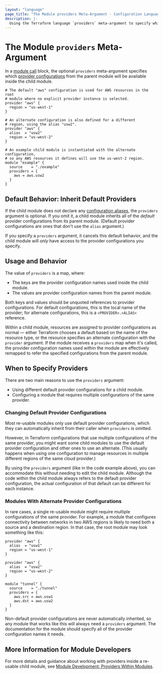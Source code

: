 ```yaml
---
layout: "language"
page_title: "The Module providers Meta-Argument - Configuration Language"
description: |-
  Using the Terraform language `providers` meta-argument to specify which provider configurations from a parent module are available inside a child module.
---
```


# The Module `providers` Meta-Argument

In a [module call](/docs/language/modules/syntax.html) block, the
optional `providers` meta-argument specifies which
[provider configurations](/docs/language/providers/configuration.html) from the parent
module will be available inside the child module.

```hcl
# The default "aws" configuration is used for AWS resources in the root
# module where no explicit provider instance is selected.
provider "aws" {
  region = "us-west-1"
}

# An alternate configuration is also defined for a different
# region, using the alias "usw2".
provider "aws" {
  alias  = "usw2"
  region = "us-west-2"
}

# An example child module is instantiated with the alternate configuration,
# so any AWS resources it defines will use the us-west-2 region.
module "example" {
  source    = "./example"
  providers = {
    aws = aws.usw2
  }
}
```

## Default Behavior: Inherit Default Providers

If the child module does not declare any [configuration aliases](/docs/language/modules/develop/providers.html#provider-aliases-within-modules),
the `providers` argument is optional. If you omit it, a child module inherits
all of the _default_ provider configurations from its parent module. (Default
provider configurations are ones that don't use the `alias` argument.)

If you specify a `providers` argument, it cancels this default behavior, and the
child module will _only_ have access to the provider configurations you specify.

## Usage and Behavior

The value of `providers` is a map, where:

- The keys are the provider configuration names used inside the child module.
- The values are provider configuration names from the parent module.

Both keys and values should be unquoted references to provider configurations.
For default configurations, this is the local name of the provider; for
alternate configurations, this is a `<PROVIDER>.<ALIAS>` reference.

Within a child module, resources are assigned to provider configurations as
normal — either Terraform chooses a default based on the name of the resource
type, or the resource specifies an alternate configuration with the `provider`
argument. If the module receives a `providers` map when it's called, the
provider configuration names used within the module are effectively remapped to
refer the specified configurations from the parent module.

## When to Specify Providers

There are two main reasons to use the `providers` argument:

- Using different default provider configurations for a child module.
- Configuring a module that requires multiple configurations of the same provider.

### Changing Default Provider Configurations

Most re-usable modules only use default provider configurations, which they can
automatically inherit from their caller when `providers` is omitted.

However, in Terraform configurations that use multiple configurations of the
same provider, you might want some child modules to use the default provider
configuration and other ones to use an alternate. (This usually happens when
using one configuration to manage resources in multiple different regions of the
same cloud provider.)

By using the `providers` argument (like in the code example above), you can
accommodate this without needing to edit the child module. Although the code
within the child module always refers to the default provider configuration, the
actual configuration of that default can be different for each instance.

### Modules With Alternate Provider Configurations

In rare cases, a single re-usable module might require multiple configurations
of the same provider. For example, a module that configures connectivity between
networks in two AWS regions is likely to need both a source and a destination
region. In that case, the root module may look something like this:

```hcl
provider "aws" {
  alias  = "usw1"
  region = "us-west-1"
}

provider "aws" {
  alias  = "usw2"
  region = "us-west-2"
}

module "tunnel" {
  source    = "./tunnel"
  providers = {
    aws.src = aws.usw1
    aws.dst = aws.usw2
  }
}
```

Non-default provider configurations are never automatically inherited, so any
module that works like this will always need a `providers` argument. The
documentation for the module should specify all of the provider configuration
names it needs.

## More Information for Module Developers

For more details and guidance about working with providers inside a re-usable
child module, see
[Module Development: Providers Within Modules](/docs/language/modules/develop/providers.html).
